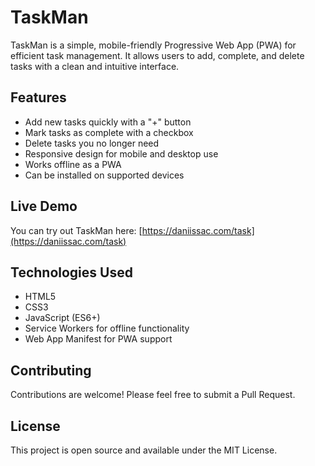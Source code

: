 # TaskMan

TaskMan is a simple, mobile-friendly Progressive Web App (PWA) for efficient task management. It allows users to add, complete, and delete tasks with a clean and intuitive interface.

## Features

- Add new tasks quickly with a "+" button
- Mark tasks as complete with a checkbox
- Delete tasks you no longer need
- Responsive design for mobile and desktop use
- Works offline as a PWA
- Can be installed on supported devices

## Live Demo

You can try out TaskMan here: [https://daniissac.com/task](https://daniissac.com/task)

## Technologies Used

- HTML5
- CSS3
- JavaScript (ES6+)
- Service Workers for offline functionality
- Web App Manifest for PWA support

## Contributing
Contributions are welcome! Please feel free to submit a Pull Request.

## License
This project is open source and available under the MIT License.

